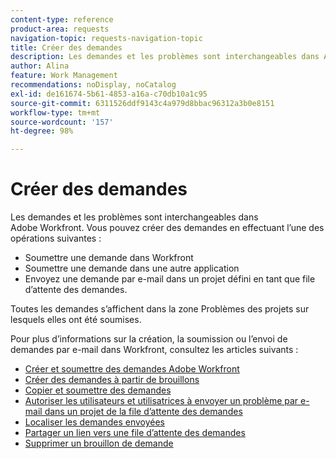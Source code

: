 ```yaml
---
content-type: reference
product-area: requests
navigation-topic: requests-navigation-topic
title: Créer des demandes
description: Les demandes et les problèmes sont interchangeables dans Adobe Workfront. Vous pouvez créer des demandes en envoyant une demande dans Workfront, dans une autre application ou par e-mail dans un projet défini comme une file d’attente des demandes.
author: Alina
feature: Work Management
recommendations: noDisplay, noCatalog
exl-id: de161674-5b61-4853-a16a-c70db10a1c95
source-git-commit: 6311526ddf9143c4a979d8bbac96312a3b0e8151
workflow-type: tm+mt
source-wordcount: '157'
ht-degree: 98%

---
```


# Créer des demandes

<!--
{{highlighted-preview}}
-->

Les demandes et les problèmes sont interchangeables dans Adobe Workfront. Vous pouvez créer des demandes en effectuant l’une des opérations suivantes :

* Soumettre une demande dans Workfront
* Soumettre une demande dans une autre application
* Envoyez une demande par e-mail dans un projet défini en tant que file d’attente des demandes.

Toutes les demandes s’affichent dans la zone Problèmes des projets sur lesquels elles ont été soumises.

Pour plus d’informations sur la création, la soumission ou l’envoi de demandes par e-mail dans Workfront, consultez les articles suivants :

* [Créer et soumettre des demandes Adobe Workfront](../../../manage-work/requests/create-requests/create-submit-requests.md)
* [Créer des demandes à partir de brouillons](../../../manage-work/requests/create-requests/create-requests-from-drafts.md)
* [Copier et soumettre des demandes](../../../manage-work/requests/create-requests/copy-and-submit-requests.md)
* [Autoriser les utilisateurs et utilisatrices à envoyer un problème par e-mail dans un projet de la file d’attente des demandes](../../../manage-work/requests/create-requests/enable-email-issues-into-projects.md)
* [Localiser les demandes envoyées](../../../manage-work/requests/create-requests/locate-submitted-requests.md)
* [Partager un lien vers une file d’attente des demandes](../../../manage-work/requests/create-requests/share-link-to-request-queue.md)
* [Supprimer un brouillon de demande](../../../manage-work/requests/create-requests/delete-request-draft.md)
